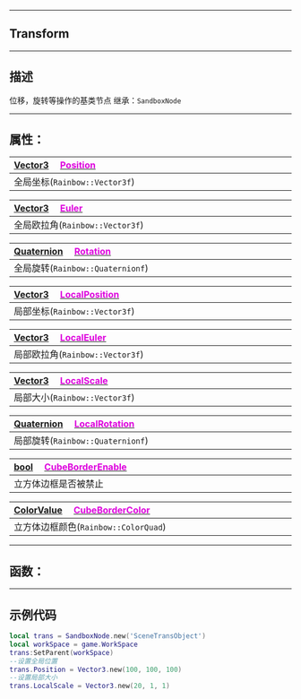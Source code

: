------------------------------------------------------------------------------------------
## Transform
------------------------------------------------------------------------------------------
## 描述

位移，旋转等操作的基类节点
继承：`SandboxNode`

------------------------------------------------------------------------------------------
## 属性：


|<div style="width:1125px">[Vector3](/Api/DataType/Vector3.md) &emsp;[<font color="dd00dd">Position</font>]()</div>|
|:---|
|全局坐标(`Rainbow::Vector3f`)|


|<div style="width:1125px">[Vector3](/Api/DataType/Vector3.md) &emsp;[<font color="dd00dd">Euler</font>]()</div>|
|:---|
|全局欧拉角(`Rainbow::Vector3f`)|


|<div style="width:1125px">[Quaternion]() &emsp;[<font color="dd00dd">Rotation</font>]()</div>|
|:---|
|全局旋转(`Rainbow::Quaternionf`)|


|<div style="width:1125px">[Vector3](/Api/DataType/Vector3.md) &emsp;[<font color="dd00dd">LocalPosition</font>]()</div>|
|:---|
|局部坐标(`Rainbow::Vector3f`)|


|<div style="width:1125px">[Vector3](/Api/DataType/Vector3.md) &emsp;[<font color="dd00dd">LocalEuler</font>]()</div>|
|:---|
|局部欧拉角(`Rainbow::Vector3f`)|


|<div style="width:1125px">[Vector3](/Api/DataType/Vector3.md) &emsp;[<font color="dd00dd">LocalScale</font>]()</div>|
|:---|
|局部大小(`Rainbow::Vector3f`)|


|<div style="width:1125px">[Quaternion]() &emsp;[<font color="dd00dd">LocalRotation</font>]()</div>|
|:---|
|局部旋转(`Rainbow::Quaternionf`)|


|<div style="width:1125px">[bool](/Api/DataType/Bool.md) &emsp;[<font color="dd00dd">CubeBorderEnable</font>]()</div>|
|:---|
|立方体边框是否被禁止|


|<div style="width:1125px">[ColorValue](/Api/DataType/ColourValue.md) &emsp;[<font color="dd00dd">CubeBorderColor</font>]()</div>|
|:---|
|立方体边框颜色(`Rainbow::ColorQuad`)|

------------------------------------------------------------------------------------------
## 函数：


------------------------------------------------------------------------------------------
## 示例代码

```lua
local trans = SandboxNode.new('SceneTransObject')
local workSpace = game.WorkSpace
trans:SetParent(workSpace)
--设置全局位置
trans.Position = Vector3.new(100, 100, 100)
--设置局部大小
trans.LocalScale = Vector3.new(20, 1, 1)
```